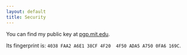 ```yaml
---
layout: default
title: Security
---
```


You can find my public key at [pgp.mit.edu](https://pgp.mit.edu/).

Its fingerprint is: `4038 FAA2 A6E1 38CF 4F20  4F50 ADA5 A750 0FA6 169C`.
